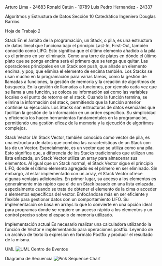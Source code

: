 Arturo Lima - 24683
Ronald Catún - 19789 
Luis Pedro Hernandez - 24337

Algoritmos y Estructura de Datos
Sección 10
Catedrático Ingeniero Douglas Barrios

Hoja de Trabajo 2



Stack
En el ámbito de la programación, un Stack, o pila, es una estructura de datos lineal que funciona bajo el principio Last-In, First-Out, también conocido como LIFO. Esto significa que el último elemento 
añadido a la pila es el primero en ser eliminado. Como una torre de platos en dónde el último plato que se ponga encima será el primero que se tenga que quitar. Las operaciones principales en un Stack 
son push, que añade un elemento encima, y pop, que elimina el elemento de encima también. Los Stacks se usan mucho en la programación para varias tareas, como la gestión de llamadas a funciones, la gestión
de memoria y la creación de algoritmos de búsqueda. En la gestión de llamadas a funciones, por ejemplo cada vez que se llama a una función, se coloca su información así como las variables locales o el punto
de retorno en el stack. Cuando la función termina, se elimina la información del stack, permitiendo que la función anterior continúe su ejecución.
Los Stacks son estructuras de datos esenciales que facilitan la gestión de la información en un orden específico. Su simplicidad y eficiencia los hacen herramientas fundamentales en la programación,
permitiendo una gestión eficaz de la memoria y la ejecución de algoritmos complejos.

Stack Vector
Un Stack Vector, también conocido como vector de pila, es una estructura de datos que combina las características de un Stack con las de un Vector. Esencialmente, es un vector que se utiliza como una pila.
Esto significa que, a diferencia de los Stacks tradicionales que utilizan una lista enlazada, un Stack Vector utiliza un array para almacenar sus elementos.
Al igual que un Stack normal, el Stack Vector sigue el principio LIFO, donde el último elemento agregado es el primero en ser eliminado.
Sin embargo, al estar implementado con un array, el Stack Vector ofrece algunas ventajas adicionales. En primer lugar, su acceso a los elementos es generalmente
más rápido que el de un Stack basado en una lista enlazada, especialmente cuando se trata de obtener el elemento de la cima o acceder a elementos específicos del vector.
Enfocándose más en ser eficiente y flexible para gestionar datos con un comportamiento LIFO. Su implementación se basa en arrays lo que lo convierte en una opción ideal
para programas donde se requiere un acceso rápido a los elementos y un control preciso sobre el espacio de memoria utilizado.

Implementación actual
Es necesario realizar una calculadora utilizando la función de Vector e implementando para operaciones postfix.  Leyendo de un archivo de texto la expresión en formato
Postfix y producir el resultado de la misma.

UML
![UML Centro de Eventos](https://github.com/user-attachments/assets/a10f6c48-3bfc-47f0-857c-7b35b310c4c2)

Diagrama de Secuencia
![Pink Sequence Chart](https://github.com/user-attachments/assets/9a47240e-ad3f-4b10-a5be-35463afbacb2)


